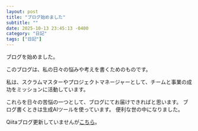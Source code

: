 ```yaml
---
layout: post
title: "ブログ始めました"
subtitle: ""
date: 2025-10-13 23:45:13 -0400
category: "日記"
tags: ["日記"]
---
```


ブログを始めました。

このブログは、私の日々の悩みや考えを書くためのものです。

私は、スクラムマスターやプロジェクトマネージャーとして、チームと事業の成功をミッションに活動しています。

これらを日々の苦悩の一つとして、ブログにてお届けできればと思います。
ブログ書くときは生成AIツールを使っています。
便利な世の中になりました。

Qiitaブログ更新していませんが<a href="https://qiita.com/tonosama">こちら</a>。
